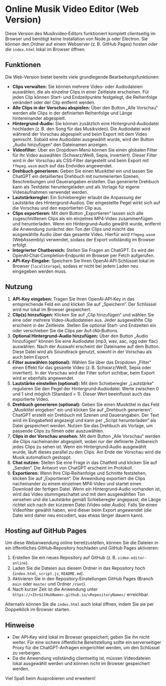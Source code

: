 # Online Musik Video Editor (Web Version)

Diese Version des Musikvideo‑Editors funktioniert komplett clientseitig im Browser und benötigt keine Installation von Node.js oder Electron. Sie können den Ordner auf einem Webserver (z. B. GitHub Pages) hosten oder die `index.html` lokal im Browser öffnen.

## Funktionen

Die Web‑Version bietet bereits viele grundlegende Bearbeitungsfunktionen:

* **Clips verwalten:** Sie können mehrere Video‑ oder Audiodateien auswählen, die als einzelne Clips in einer Zeitleiste erscheinen. Für jeden Clip können Start‑ und Endzeitpunkte festgelegt, die Reihenfolge verändert oder der Clip entfernt werden.
* **Alle Clips in der Vorschau abspielen:** Über den Button „Alle Vorschau“ werden alle Clips in der definierten Reihenfolge und Länge hintereinander abgespielt.
* **Hintergrund‑Audio:** Sie können zusätzlich eine Hintergrund‑Audiodatei hochladen (z. B. den Song für das Musikvideo). Die Audiodatei wird während der Vorschau abgespielt und beim Export mit dem Video gemischt. Sobald eine Audiodatei ausgewählt wurde, wird der Button „Audio hinzufügen“ den Dateinamen anzeigen.
* **Videofilter:** Über ein Dropdown‑Menü können Sie einen globalen Filter für Ihr Video auswählen (Schwarz/Weiß, Sepia, invertiert). Dieser Filter wird in der Vorschau als CSS‑Filter dargestellt und beim Export mit `ffmpeg.wasm` auch auf das Endvideo angewendet.
* **Drehbuch generieren:** Geben Sie einen Musiktitel ein und lassen Sie ChatGPT ein detailliertes Drehbuch mit nummerierten Szenen, Beschreibungen und Dauerangaben erstellen. Das generierte Drehbuch kann als Textdatei heruntergeladen und als Vorlage für eigene Videoaufnahmen verwendet werden.
* **Lautstärkeregler:** Ein Schieberegler erlaubt die Anpassung der Lautstärke des Hintergrund‑Audios. Der eingestellte Pegel wirkt sich auf die Vorschau und den exportierten Clip aus.
* **Clips exportieren:** Mit dem Button „Exportieren“ lassen sich alle zugeschnittenen Clips als ein einzelnes MP4‑Video zusammenfügen und herunterladen. Wenn ein Hintergrund‑Audio gewählt wurde, entfernt die Anwendung zunächst den Ton der Clips und mischt das ausgewählte Audio über das gesamte Video. Hierfür wird `ffmpeg.wasm` (WebAssembly) verwendet, sodass der Export vollständig im Browser erfolgt.
* **Integrierter Chatbereich:** Stellen Sie Fragen an ChatGPT. Es wird der OpenAI‑Chat‑Completion‑Endpunkt im Browser per Fetch aufgerufen.
* **API‑Key‑Eingabe:** Speichern Sie Ihren OpenAI‑API‑Schlüssel lokal im Browser (`localStorage`), sodass er nicht bei jedem Laden neu eingegeben werden muss.

## Nutzung

1. **API‑Key eingeben:** Tragen Sie Ihren OpenAI‑API‑Key in das entsprechende Feld ein und klicken Sie auf „Speichern“. Der Schlüssel wird nur lokal im Browser gespeichert.
2. **Clip(s) hinzufügen:** Klicken Sie auf „Clip hinzufügen“ und wählen Sie eine oder mehrere Video‑/Audiodateien aus. Jeder ausgewählte Clip erscheint in der Zeitleiste. Stellen Sie optional Start‑ und Endzeiten ein oder verschieben Sie die Clips per Auf‑/Ab‑Buttons.
3. **Optional Hintergrund‑Audio hinzufügen:** Über den Button „Audio hinzufügen“ können Sie eine Audiodatei (mp3, wav, aac, ogg oder flac) auswählen. Nach der Auswahl erscheint der Dateiname auf dem Button. Diese Datei wird als Soundtrack genutzt, sowohl in der Vorschau als auch beim Export.
4. **Filter auswählen (optional):** Wählen Sie über das Dropdown „Filter“ einen Effekt für das gesamte Video (z. B. Schwarz/Weiß, Sepia oder invertiert). In der Vorschau wird der Filter sofort sichtbar, beim Export wird er ebenfalls angewendet.
5. **Lautstärke einstellen (optional):** Mit dem Schieberegler „Lautstärke“ regulieren Sie den Pegel der Hintergrund‑Audiodatei. Werte zwischen 0 und 1 sind möglich (Standard = 1). Dieser Wert beeinflusst auch das exportierte Video.
6. **Drehbuch generieren (optional):** Geben Sie einen Musiktitel in das Feld „Musiktitel eingeben“ ein und klicken Sie auf „Drehbuch generieren“. ChatGPT erstellt ein Drehbuch mit Szenen und Dauerangaben. Der Text wird im Eingabefeld angezeigt und kann per „Script herunterladen“ als Datei gespeichert werden. Nutzen Sie das Drehbuch als Vorlage, um passende Clips zu filmen oder auszuwählen.
7. **Clips in der Vorschau ansehen:** Mit dem Button „Alle Vorschau“ werden die Clips nacheinander abgespielt, wobei nur der definierte Zeitbereich jedes Clips zu sehen ist. Wenn ein Hintergrund‑Audio ausgewählt wurde, läuft dieses parallel zu den Clips. Am Ende der Vorschau wird die Musik automatisch gestoppt.
8. **Chat nutzen:** Stellen Sie eine Frage in das Chatfeld und klicken Sie auf „Senden“. Die Antwort von ChatGPT erscheint im Protokoll.
9. **Exportieren:** Wenn Ihre Clip‑Reihenfolge und Schnitte feststehen, klicken Sie auf „Exportieren“. Die Anwendung exportiert die Clips nacheinander zu einem einzelnen MP4‑Video und startet einen Download der fertigen Datei. Wenn ein Hintergrund‑Audio vorhanden ist, wird das Video stummgeschaltet und mit dem ausgewählten Ton versehen und die Lautstärke gemäß Schieberegler angepasst; die Länge richtet sich nach der kürzeren Datei (Video oder Audio). Falls Sie einen Videofilter gewählt haben, wird dieser beim Export angewendet (die Datei wird daher neu encodiert, was etwas länger dauern kann).

## Hosting auf GitHub Pages

Um diese Webanwendung online bereitzustellen, können Sie die Dateien in ein öffentliches GitHub‑Repository hochladen und GitHub Pages aktivieren:

1. Erstellen Sie ein neues Repository auf GitHub (z. B. `video-editor-online`).
2. Laden Sie die Dateien aus diesem Ordner in das Repository hoch (`index.html`, `script.js`, `README.md`).
3. Aktivieren Sie in den Repository‑Einstellungen GitHub Pages (Branch `main` oder `master` und Ordner `/root`).
4. Nach kurzer Zeit ist die Anwendung unter `https://<IhrGitHubName>.github.io/<RepositoryName>/` erreichbar.

Alternativ können Sie die `index.html` auch lokal öffnen, indem Sie sie per Doppelklick im Browser starten.

## Hinweise

* Der API‑Key wird lokal im Browser gespeichert; geben Sie ihn nicht weiter. Für eine sichere öffentliche Bereitstellung sollte ein serverseitiger Proxy für die ChatGPT‑Anfragen eingerichtet werden, um den Schlüssel zu verbergen.
* Da die Anwendung vollständig clientseitig ist, müssen Videodateien lokal ausgewählt werden und können nicht im Browser gespeichert werden.

Viel Spaß beim Ausprobieren und erweitern!